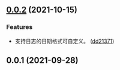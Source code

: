 ## [0.0.2](https://github.com/pfzhengd/jupiter-log/compare/v0.0.1...v0.0.2) (2021-10-15)


### Features

* 支持日志的日期格式可自定义。 ([dd21371](https://github.com/pfzhengd/jupiter-log/commit/dd213713a789bd0e472e83d21bcd5da5c6ca80bc))



## 0.0.1 (2021-09-28)



